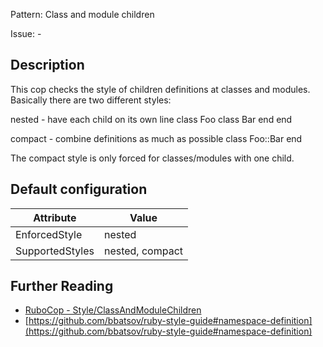 Pattern: Class and module children

Issue: -

## Description

This cop checks the style of children definitions at classes and
modules. Basically there are two different styles:

nested - have each child on its own line
  class Foo
    class Bar
    end
  end

compact - combine definitions as much as possible
  class Foo::Bar
  end

The compact style is only forced for classes/modules with one child.

## Default configuration

Attribute | Value
--- | ---
EnforcedStyle | nested
SupportedStyles | nested, compact

## Further Reading

* [RuboCop - Style/ClassAndModuleChildren](https://rubocop.readthedocs.io/en/latest/cops_style/#styleclassandmodulechildren)
* [https://github.com/bbatsov/ruby-style-guide#namespace-definition](https://github.com/bbatsov/ruby-style-guide#namespace-definition)
